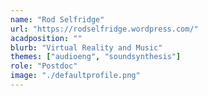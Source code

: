 ```yaml
---
name: "Rod Selfridge"
url: "https://rodselfridge.wordpress.com/"
acadposition: ""
blurb: "Virtual Reality and Music"
themes: ["audioeng", "soundsynthesis"]
role: "Postdoc"
image: "./defaultprofile.png"
---
```

